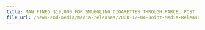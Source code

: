 ```yaml
---
title: MAN FINED $19,000 FOR SMUGGLING CIGARETTES THROUGH PARCEL POST 
file_url: /news-and-media/media-releases/2008-12-04-Joint-Media-Release.pdf
---
```


